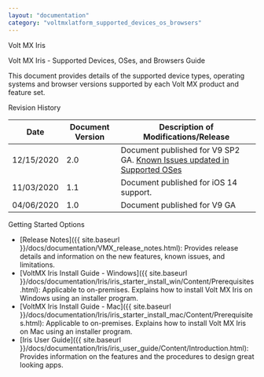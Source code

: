 ```yaml
---
layout: "documentation"
category: "voltmxlatform_supported_devices_os_browsers"
---
```

                     

Volt MX  Iris

Volt MX  Iris - Supported Devices, OSes, and Browsers Guide

This document provides details of the supported device types, operating systems and browser versions supported by each Volt MX product and feature set.

Revision History

  
| **Date** | **Document Version** | **Description of Modifications/Release** |
| --- | --- | --- |
| 12/15/2020 | 2.0 | Document published for V9 SP2 GA. [Known Issues updated in Supported OSes](Supported_OS_NativeApps.html#known-issues) |
| 11/03/2020 | 1.1 | Document published for iOS 14 support. |
| 04/06/2020 | 1.0 | Document published for V9 GA |

Getting Started Options

*   [Release Notes]({{ site.baseurl }}/docs/documentation/VMX_release_notes.html): Provides release details and information on the new features, known issues, and limitations.
*   [VoltMX Iris Install Guide - Windows]({{ site.baseurl }}/docs/documentation/Iris/iris_starter_install_win/Content/Prerequisites.html): Applicable to on-premises. Explains how to install Volt MX Iris on Windows using an installer program.
*   [VoltMX Iris Install Guide - Mac]({{ site.baseurl }}/docs/documentation/Iris/iris_starter_install_mac/Content/Prerequisites.html): Applicable to on-premises. Explains how to install Volt MX Iris on Mac using an installer program.
*   [Iris User Guide]({{ site.baseurl }}/docs/documentation/Iris/iris_user_guide/Content/Introduction.html): Provides information on the features and the procedures to design great looking apps.
